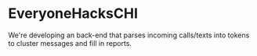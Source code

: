 EveryoneHacksCHI
================

We're developing an back-end that parses incoming calls/texts into tokens to cluster messages and fill in reports.
